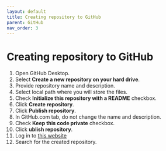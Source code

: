 ```yaml
---
layout: default
title: Creating repository to GitHub
parent: GitHub
nav_order: 3
---
```

 
# Creating repository to GitHub

1.	Open GitHub Desktop.  
2.	Select **Create a new repository on your hard drive**.  
3.	Provide repository name and description.  
4.	Select local path where you will store the files.  
5.	Check **Initialize this repository with a README** checkbox.  
6.	Click **Create repository**.  
7.	Click **Publish repository**.  
8.	In GitHub.com tab, do not change the name and description.  
9.	Check **Keep this code private** checkbox.  
10.	Click **ublish repository**.  
11.	Log in to [this website](https://github.com//) 
12.	Search for the created repository.  
